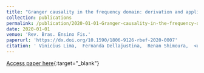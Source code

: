 ```yaml
---
title: "Granger causality in the frequency domain: derivation and applications"
collection: publications
permalink: /publication/2020-01-01-Granger-causality-in-the-frequency-domain-derivation-and-applications
date: 2020-01-01
venue: 'Rev. Bras. Ensino Fis.'
paperurl: 'https://dx.doi.org/10.1590/1806-9126-rbef-2020-0007'
citation: ' Vinicius Lima,  Fernanda Dellajustina,  Renan Shimoura,  <u>Mauricio Girardi-Schappo</u>,  Nilton Kamiji,  Rodrigo Pena,  Antonio Roque, &quot;Granger causality in the frequency domain: derivation and applications.&quot; Rev. Bras. Ensino Fis., 2020.'
---
```

[Access paper here](https://dx.doi.org/10.1590/1806-9126-rbef-2020-0007){:target="_blank"}
